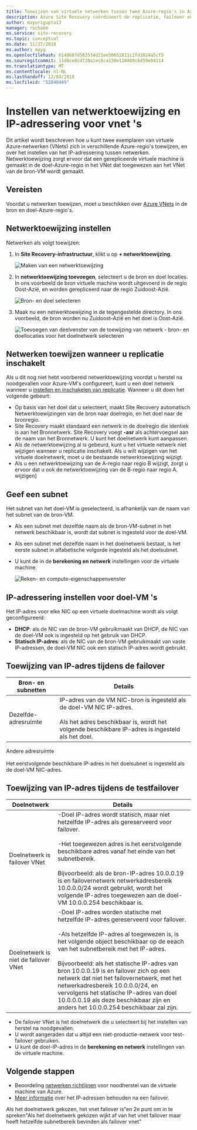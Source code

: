 ```yaml
---
title: Toewijzen van virtuele netwerken tussen twee Azure-regio's in Azure Site Recovery | Microsoft Docs
description: Azure Site Recovery coördineert de replicatie, failover en herstel van virtuele machines en fysieke servers. Meer informatie over failover naar Azure of naar een secundair datacenter.
author: mayurigupta13
manager: rochakm
ms.service: site-recovery
ms.topic: conceptual
ms.date: 11/27/2018
ms.author: mayg
ms.openlocfilehash: 6140687d583534d21ee50652811c2fd1624a5cf5
ms.sourcegitcommit: 11d8ce8cd720a1ec6ca130e118489c6459e04114
ms.translationtype: MT
ms.contentlocale: nl-NL
ms.lasthandoff: 12/04/2018
ms.locfileid: "52840449"
---
```

# <a name="set-up-network-mapping-and-ip-addressing-for-vnets"></a>Instellen van netwerktoewijzing en IP-adressering voor vnet 's

Dit artikel wordt beschreven hoe u kunt twee exemplaren van virtuele Azure-netwerken (VNets) zich in verschillende Azure-regio's toewijzen, en over het instellen van het IP-adressering tussen netwerken. Netwerktoewijzing zorgt ervoor dat een gerepliceerde virtuele machine is gemaakt in de doel-Azure-regio in het VNet dat toegewezen aan het VNet van de bron-VM wordt gemaakt.

## <a name="prerequisites"></a>Vereisten

Voordat u netwerken toewijzen, moet u beschikken over [Azure VNets](../virtual-network/virtual-networks-overview.md) in de bron en doel-Azure-regio's. 

## <a name="set-up-network-mapping"></a>Netwerktoewijzing instellen

Netwerken als volgt toewijzen:

1. In **Site Recovery-infrastructuur**, klikt u op **+ netwerktoewijzing**.

    ![ Maken van een netwerktoewijzing](./media/site-recovery-network-mapping-azure-to-azure/network-mapping1.png)

3. In **netwerktoewijzing toevoegen**, selecteert u de bron en doel locaties. In ons voorbeeld de bron virtuele machine wordt uitgevoerd in de regio Oost-Azië, en worden gerepliceerd naar de regio Zuidoost-Azië.

    ![Bron- en doel selecteren ](./media/site-recovery-network-mapping-azure-to-azure/network-mapping2.png)
3. Maak nu een netwerktoewijzing in de tegengestelde directory. In ons voorbeeld, de bron worden nu Zuidoost-Azië en het doel is Oost-Azië.

    ![Toevoegen van deelvenster van de toewijzing van netwerk - bron- en doellocaties voor het doelnetwerk selecteren](./media/site-recovery-network-mapping-azure-to-azure/network-mapping3.png)


## <a name="map-networks-when-you-enable-replication"></a>Netwerken toewijzen wanneer u replicatie inschakelt

Als u dit nog niet hebt voorbereid netwerktoewijzing voordat u herstel na noodgevallen voor Azure-VM's configureert, kunt u een doel netwerk wanneer u [instellen en inschakelen van replicatie](azure-to-azure-how-to-enable-replication.md). Wanneer u dit doen het volgende gebeurt:

- Op basis van het doel dat u selecteert, maakt Site Recovery automatisch Netwerktoewijzingen van de bron naar doelregio, en het doel naar de bronregio.
- Site Recovery maakt standaard een netwerk in de doelregio die identiek is aan het Bronnetwerk. Site Recovery voegt **-asr** als achtervoegsel aan de naam van het Bronnetwerk. U kunt het doelnetwerk kunt aanpassen.
- Als de netwerktoewijzing al is gebeurd, kunt u het virtuele netwerk niet wijzigen wanneer u replicatie inschakelt. Als u wilt wijzigen van het virtuele doelnetwerk, moet u de bestaande netwerktoewijzing wijzigt.
- Als u een netwerktoewijzing van de A-regio naar regio B wijzigt, zorgt u ervoor dat u ook de netwerktoewijzing van de B-regio naar regio A. wijzigen]

## <a name="specify-a-subnet"></a>Geef een subnet

Het subnet van het doel-VM is geselecteerd, is afhankelijk van de naam van het subnet van de bron-VM.

- Als een subnet met dezelfde naam als de bron-VM-subnet in het netwerk beschikbaar is, wordt dat subnet is ingesteld voor de doel-VM.
- Als een subnet met dezelfde naam in het doelnetwerk bestaat, is het eerste subnet in alfabetische volgorde ingesteld als het doelsubnet.
- U kunt de in de **berekening en netwerk** instellingen voor de virtuele machine.

    ![Reken- en compute-eigenschappenvenster](./media/site-recovery-network-mapping-azure-to-azure/modify-subnet.png)


## <a name="set-up-ip-addressing-for-target-vms"></a>IP-adressering instellen voor doel-VM 's

Het IP-adres voor elke NIC op een virtuele doelmachine wordt als volgt geconfigureerd:

- **DHCP**: als de NIC van de bron-VM gebruikmaakt van DHCP, de NIC van de doel-VM ook is ingesteld op het gebruik van DHCP.
- **Statisch IP-adres**: als de NIC van de bron-VM gebruikmaakt van vaste IP-adressen, de doel-VM NIC ook een statisch IP-adres wordt gebruikt.


## <a name="ip-address-assignment-during-failover"></a>Toewijzing van IP-adres tijdens de failover

**Bron- en subnetten** | **Details**
--- | ---
Dezelfde-adresruimte | IP-adres van de VM NIC-bron is ingesteld als de doel-VM NIC IP-adres.<br/><br/> Als het adres beschikbaar is, wordt het volgende beschikbare IP-adres is ingesteld als het doel.
Andere adresruimte<br/><br/> Het eerstvolgende beschikbare IP-adres in het doelsubnet is ingesteld als de doel-VM NIC-adres.



## <a name="ip-address-assignment-during-test-failover"></a>Toewijzing van IP-adres tijdens de testfailover

**Doelnetwerk** | **Details**
--- | ---
Doelnetwerk is failover VNet | -Doel IP-adres wordt statisch, maar niet hetzelfde IP-adres als gereserveerd voor failover.<br/><br/>  -Het toegewezen adres is het eerstvolgende beschikbare adres vanaf het einde van het subnetbereik.<br/><br/> Bijvoorbeeld: als de bron-IP-adres 10.0.0.19 is en failovernetwerk netwerkadresbereik 10.0.0.0/24 wordt gebruikt, wordt het volgende IP-adres toegewezen aan de doel-VM 10.0.0.254 beschikbaar is.
Doelnetwerk is niet de failover VNet | -Doel IP-adres worden statische met hetzelfde IP-adres gereserveerd voor failover.<br/><br/>  -Als hetzelfde IP-adres al toegewezen is, is het volgende object beschikbaar op de eeach van het subnetbereik met het IP-adres.<br/><br/> Bijvoorbeeld: als het statische IP-adres van bron 10.0.0.19 is en failover zich op een netwerk dat niet het failovernetwerk, met het netwerkadresbereik 10.0.0.0/24, en vervolgens het statische IP-adres van doel 10.0.0.0.19 als deze beschikbaar zijn en anders het 10.0.0.254 beschikbaar zal zijn.

- De failover VNet is het doelnetwerk die u selecteert bij het instellen van herstel na noodgevallen.
- U wordt aangeraden dat u altijd een niet-productie-netwerk voor test-failover gebruiken.
- U kunt de doel-IP-adres in de **berekening en netwerk** instellingen van de virtuele machine.


## <a name="next-steps"></a>Volgende stappen

- Beoordeling [netwerken richtlijnen](site-recovery-azure-to-azure-networking-guidance.md) voor noodherstel van de virtuele machine van Azure.
- [Meer informatie](site-recovery-retain-ip-azure-vm-failover.md) over het IP-adressen behouden na een failover.

Als het doelnetwerk gekozen, het vnet failover is"en 2e punt om in te spreken"Als het doelnetwerk gekozen wijkt af van het vnet failover maar heeft hetzelfde subnetbereik bevinden als failover vnet"